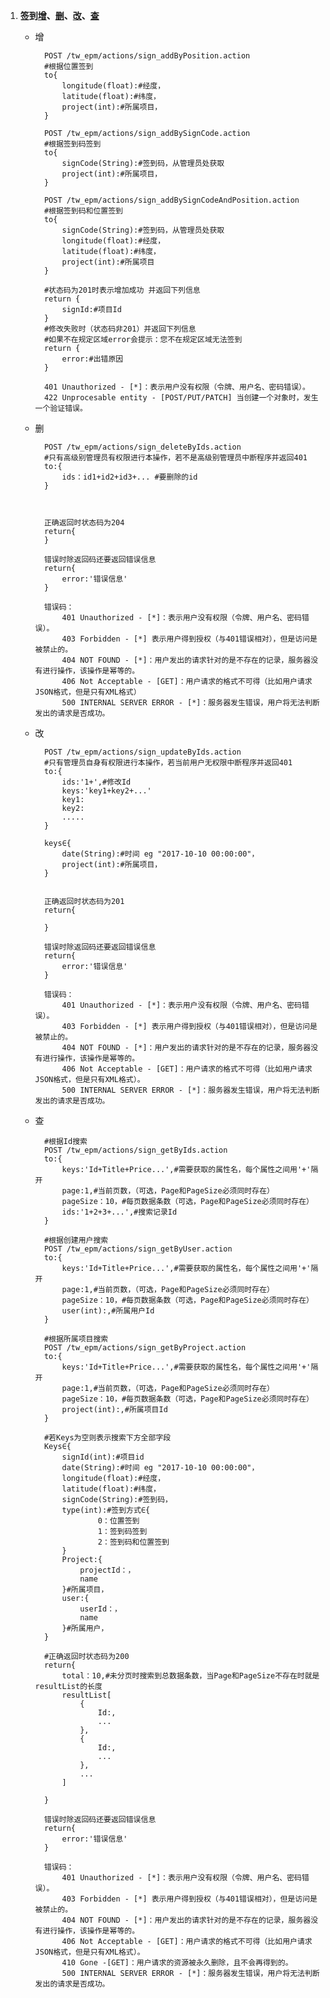 1.  <a name='sign'></a>**签到[增](#sign_add)、[删](#sign_delete)、[改](#sign_change)、[查](#sign_search)**
	- <a name="sign_add">增</a>

			POST /tw_epm/actions/sign_addByPosition.action
			#根据位置签到
			to{
				longitude(float):#经度，
				latitude(float):#纬度，
				project(int):#所属项目，
			}

			POST /tw_epm/actions/sign_addBySignCode.action
			#根据签到码签到
			to{
				signCode(String):#签到码，从管理员处获取
				project(int):#所属项目，
			}

			POST /tw_epm/actions/sign_addBySignCodeAndPosition.action
			#根据签到码和位置签到
			to{
				signCode(String):#签到码，从管理员处获取
				longitude(float):#经度，
				latitude(float):#纬度，
				project(int):#所属项目
			}

			#状态码为201时表示增加成功 并返回下列信息
			return {
				signId:#项目Id
			}
			#修改失败时（状态码非201）并返回下列信息
			#如果不在规定区域error会提示：您不在规定区域无法签到
			return {
				error:#出错原因
			}
			
			401 Unauthorized - [*]：表示用户没有权限（令牌、用户名、密码错误）。
			422 Unprocesable entity - [POST/PUT/PATCH] 当创建一个对象时，发生一个验证错误。
	- <a name="sign_delete">删</a>

			POST /tw_epm/actions/sign_deleteByIds.action
			#只有高级别管理员有权限进行本操作，若不是高级别管理员中断程序并返回401
			to:{
				ids：id1+id2+id3+... #要删除的id
			}
			
			
		
			正确返回时状态码为204
			return{
			}
			
			错误时除返回码还要返回错误信息
			return{
				error:'错误信息'
			}
		
			错误码：
				401 Unauthorized - [*]：表示用户没有权限（令牌、用户名、密码错误）。
				403 Forbidden - [*] 表示用户得到授权（与401错误相对），但是访问是被禁止的。
				404 NOT FOUND - [*]：用户发出的请求针对的是不存在的记录，服务器没有进行操作，该操作是幂等的。
				406 Not Acceptable - [GET]：用户请求的格式不可得（比如用户请求JSON格式，但是只有XML格式）
				500 INTERNAL SERVER ERROR - [*]：服务器发生错误，用户将无法判断发出的请求是否成功。
	- <a name="sign_change">改</a>

			POST /tw_epm/actions/sign_updateByIds.action
			#只有管理员自身有权限进行本操作，若当前用户无权限中断程序并返回401
			to:{
				ids:'1+',#修改Id
				keys:'key1+key2+...'
				key1:
				key2:
				.....
			}
			
			keys∈{
				date(String):#时间 eg "2017-10-10 00:00:00"，
				project(int):#所属项目，
			}	
		
			
			正确返回时状态码为201
			return{

			}
			
			错误时除返回码还要返回错误信息
			return{
				error:'错误信息'
			}
		
			错误码：
				401 Unauthorized - [*]：表示用户没有权限（令牌、用户名、密码错误）。
				403 Forbidden - [*] 表示用户得到授权（与401错误相对），但是访问是被禁止的。
				404 NOT FOUND - [*]：用户发出的请求针对的是不存在的记录，服务器没有进行操作，该操作是幂等的。
				406 Not Acceptable - [GET]：用户请求的格式不可得（比如用户请求JSON格式，但是只有XML格式）。
				500 INTERNAL SERVER ERROR - [*]：服务器发生错误，用户将无法判断发出的请求是否成功。
	- <a name="sign_search">查</a>  
			
			#根据Id搜索
			POST /tw_epm/actions/sign_getByIds.action
			to:{
				keys:'Id+Title+Price...',#需要获取的属性名，每个属性之间用'+'隔开
				page:1,#当前页数，（可选，Page和PageSize必须同时存在）
				pageSize：10，#每页数据条数（可选，Page和PageSize必须同时存在）
				ids:'1+2+3+...',#搜索记录Id
			}
			
			#根据创建用户搜索
			POST /tw_epm/actions/sign_getByUser.action
			to:{
				keys:'Id+Title+Price...',#需要获取的属性名，每个属性之间用'+'隔开
				page:1,#当前页数，（可选，Page和PageSize必须同时存在）
				pageSize：10，#每页数据条数（可选，Page和PageSize必须同时存在）
				user(int):,#所属用户Id
			}

			#根据所属项目搜索
			POST /tw_epm/actions/sign_getByProject.action
			to:{
				keys:'Id+Title+Price...',#需要获取的属性名，每个属性之间用'+'隔开
				page:1,#当前页数，（可选，Page和PageSize必须同时存在）
				pageSize：10，#每页数据条数（可选，Page和PageSize必须同时存在）
				project(int):,#所属项目Id
			}

			#若Keys为空则表示搜索下方全部字段
			Keys∈{
				signId(int):#项目id
				date(String):#时间 eg "2017-10-10 00:00:00"，
				longitude(float):#经度，
				latitude(float):#纬度，
				signCode(String):#签到码，
				type(int):#签到方式∈{
						0：位置签到
						1：签到码签到
						2：签到码和位置签到
				}
				Project:{
					projectId：，
					name
				}#所属项目，
				user:{
					userId：，
					name
				}#所属用户，
			}

			#正确返回时状态码为200
			return{
				total：10,#未分页时搜索到总数据条数，当Page和PageSize不存在时就是resultList的长度
				resultList[
					{
						Id:,
						...
					},
					{
						Id:,
						...
					},
					...
				]

			}

			错误时除返回码还要返回错误信息
			return{
				error:'错误信息'
			}

			错误码：
				401 Unauthorized - [*]：表示用户没有权限（令牌、用户名、密码错误）。
				403 Forbidden - [*] 表示用户得到授权（与401错误相对），但是访问是被禁止的。
				404 NOT FOUND - [*]：用户发出的请求针对的是不存在的记录，服务器没有进行操作，该操作是幂等的。
				406 Not Acceptable - [GET]：用户请求的格式不可得（比如用户请求JSON格式，但是只有XML格式）。
				410 Gone -[GET]：用户请求的资源被永久删除，且不会再得到的。
				500 INTERNAL SERVER ERROR - [*]：服务器发生错误，用户将无法判断发出的请求是否成功。
